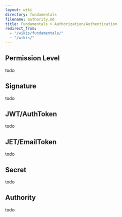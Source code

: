 ```yaml
---
layout: wiki
directory: fundamentals
filename: authority.md
title: Fundamentals > Authorization/Authentication
redirect_from:
  - "/wikis/fundamentals/"
  - "/wikis/"
---
```

## Permission Level
todo

## Signature
todo

## JWT/AuthToken
todo

## JET/EmailToken
todo

## Secret
todo

## Authority
todo

